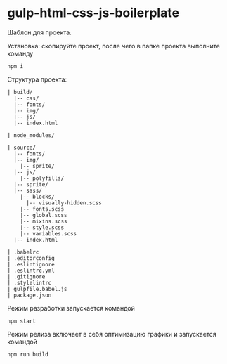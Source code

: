 # gulp-html-css-js-boilerplate

Шаблон для проекта.

Установка: скопируйте проект, после чего в папке проекта выполните команду

`npm i`

Структура проекта:

```
| build/
  |-- css/
  |-- fonts/
  |-- img/
  |-- js/
  |-- index.html

| node_modules/

| source/
  |-- fonts/
  |-- img/
    |-- sprite/
  |-- js/
    |-- polyfills/
  |-- sprite/
  |-- sass/
    |-- blocks/
      |-- visually-hidden.scss
    |-- fonts.scss
    |-- global.scss
    |-- mixins.scss
    |-- style.scss
    |-- variables.scss
  |-- index.html

| .babelrc
| .editorconfig
| .eslintignore
| .eslintrc.yml
| .gitignore
| .stylelintrc
| gulpfile.babel.js
| package.json
```

Режим разработки запускается командой

`npm start`

Режим релиза включает в себя оптимизацию графики и запускается командой

`npm run build`
